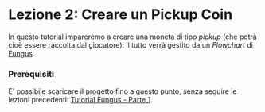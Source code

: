 # Lezione 2: Creare un Pickup Coin

In questo tutorial impareremo a creare una moneta di tipo _pickup_ (che potrà cioè essere raccolta dal giocatore): il tutto verrà gestito da un _Flowchart_ di [Fungus](http://fungusgames.com/).

### Prerequisiti

E' possibile scaricare il progetto fino a questo punto, senza seguire le lezioni precedenti: [Tutorial Fungus - Parte 1](https://github.com/marcosecchi/techio-fungus-3d-tutorial/archive/part_01.zip).
